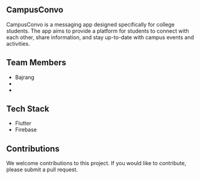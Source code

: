 ## CampusConvo

CampusConvo is a messaging app designed specifically for college students. The app aims to provide a platform for students to connect with each other, share information, and stay up-to-date with campus events and activities.

## Team Members


- Bajrang
- 
- 

## Tech Stack

- Flutter 
- Firebase

## Contributions

We welcome contributions to this project. If you would like to contribute, please submit a pull request.
